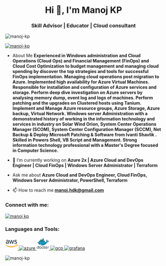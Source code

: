 <h1 align="center">Hi 👋, I'm Manoj KP</h1>
<h3 align="center">Skill Advisor | Educator | Cloud consultant</h3>

<p align="left"> <img src="https://komarev.com/ghpvc/?username=manoj-kp&label=Profile%20views&color=0e75b6&style=flat" alt="manoj-kp" /> </p>

<p align="left"> <a href="https://github.com/ryo-ma/github-profile-trophy"><img src="https://github-profile-trophy.vercel.app/?username=manoj-kp" alt="manoj-kp" /></a> </p>

- About Me **Experienced in Windows administration and Cloud Operations (Cloud Ops) and Financial Management (FinOps) and Cloud Cost Optimization to budget management and managing cloud spending by discover the top strategies and tools for successful FinOps implementation. Managing cloud operations post migration to Azure. Implemented high availability for Azure Virtual Machines. Responsible for installation and configuration of Azure services and storage. Perform deep dive investigation on Azure servers by analysing memory dump, event log and logs of machines. Perform patching and the upgrades on Clustered hosts using Tanium. Implement and Manage Azure resource groups, Azure Storage, Azure backup, Virtual Network. Windows server Administration with a demonstrated history of working in the information technology and services in industry on Solar Wind Orion, System Center Operations Manager (SCOM), System Center Configuration Manager (SCCM), Net Backup & Deploy Microsoft Patching & Software from Ivanti Shavlik . Skilled in Powers Shell, VB Script and Management. Strong information technology professional with a Master's Degree focused in Computer Science.**

- 🔭 I’m currently working on **Azure 2x | Azure Cloud and DevOps Engineer | Cloud FinOps | Windows Server Administrator | Terraform**

- Ask me about **Azure Cloud and DevOps Engineer, Cloud FinOps, Windows Server Administrator, PowerShell, Terraform**

- 📫 How to reach me **manoj.hdk@gmail.com**

<h3 align="left">Connect with me:</h3>
<p align="left">
<a href="https://linkedin.com/in/manoj kp" target="blank"><img align="center" src="https://raw.githubusercontent.com/rahuldkjain/github-profile-readme-generator/master/src/images/icons/Social/linked-in-alt.svg" alt="manoj kp" height="30" width="40" /></a>
</p>

<h3 align="left">Languages and Tools:</h3>
<p align="left"> <a href="https://aws.amazon.com" target="_blank" rel="noreferrer"> <img src="https://raw.githubusercontent.com/devicons/devicon/master/icons/amazonwebservices/amazonwebservices-original-wordmark.svg" alt="aws" width="40" height="40"/> </a> <a href="https://azure.microsoft.com/en-in/" target="_blank" rel="noreferrer"> <img src="https://www.vectorlogo.zone/logos/microsoft_azure/microsoft_azure-icon.svg" alt="azure" width="40" height="40"/> </a> <a href="https://www.docker.com/" target="_blank" rel="noreferrer"> <img src="https://raw.githubusercontent.com/devicons/devicon/master/icons/docker/docker-original-wordmark.svg" alt="docker" width="40" height="40"/> </a> <a href="https://cloud.google.com" target="_blank" rel="noreferrer"> <img src="https://www.vectorlogo.zone/logos/google_cloud/google_cloud-icon.svg" alt="gcp" width="40" height="40"/> </a> <a href="https://grafana.com" target="_blank" rel="noreferrer"> <img src="https://www.vectorlogo.zone/logos/grafana/grafana-icon.svg" alt="grafana" width="40" height="40"/> </a> </p>

<p><img align="center" src="https://github-readme-stats.vercel.app/api/top-langs?username=manoj-kp&show_icons=true&locale=en&layout=compact" alt="manoj-kp" /></p>
